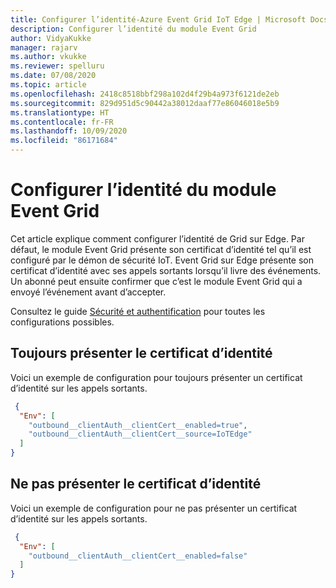 ```yaml
---
title: Configurer l’identité-Azure Event Grid IoT Edge | Microsoft Docs
description: Configurer l’identité du module Event Grid
author: VidyaKukke
manager: rajarv
ms.author: vkukke
ms.reviewer: spelluru
ms.date: 07/08/2020
ms.topic: article
ms.openlocfilehash: 2418c8518bbf298a102d4f29b4a973f6121de2eb
ms.sourcegitcommit: 829d951d5c90442a38012daaf77e86046018e5b9
ms.translationtype: HT
ms.contentlocale: fr-FR
ms.lasthandoff: 10/09/2020
ms.locfileid: "86171684"
---
```

# <a name="configure-identity-for-the-event-grid-module"></a>Configurer l’identité du module Event Grid

Cet article explique comment configurer l’identité de Grid sur Edge. Par défaut, le module Event Grid présente son certificat d’identité tel qu’il est configuré par le démon de sécurité IoT. Event Grid sur Edge présente son certificat d’identité avec ses appels sortants lorsqu’il livre des événements. Un abonné peut ensuite confirmer que c’est le module Event Grid qui a envoyé l’événement avant d’accepter.

Consultez le guide [Sécurité et authentification](security-authentication.md) pour toutes les configurations possibles.

## <a name="always-present-identity-certificate"></a>Toujours présenter le certificat d’identité
Voici un exemple de configuration pour toujours présenter un certificat d’identité sur les appels sortants. 

```json
 {
  "Env": [
    "outbound__clientAuth__clientCert__enabled=true",
    "outbound__clientAuth__clientCert__source=IoTEdge"
  ]
}
 ```

## <a name="dont-present-identity-certificate"></a>Ne pas présenter le certificat d’identité
Voici un exemple de configuration pour ne pas présenter un certificat d’identité sur les appels sortants. 

```json
 {
  "Env": [
    "outbound__clientAuth__clientCert__enabled=false"
  ]
}
 ```

